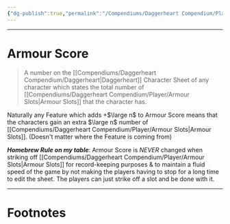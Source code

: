 ```yaml
---
{"dg-publish":true,"permalink":"/Compendiums/Daggerheart Compendium/Player/Armour Score/","tags":["TTRPG"]}
---
```



---
# Armour Score
> A number on the [[Compendiums/Daggerheart Compendium/Daggerheart\|Daggerheart]] Character Sheet of any character which states the total number of [[Compendiums/Daggerheart Compendium/Player/Armour Slots\|Armour Slots]] that the character has.

Naturally any Feature which adds +$\large n$ to Armour Score means that the characters gain an extra $\large n$ number of [[Compendiums/Daggerheart Compendium/Player/Armour Slots\|Armour Slots]]. (Doesn't matter where the Feature is coming from)

***Homebrew Rule on my table***: Armour Score is *NEVER* changed when striking off [[Compendiums/Daggerheart Compendium/Player/Armour Slots\|Armour Slots]] for record-keeping purposes & to maintain a fluid speed of the game by not making the players having to stop for a long time to edit the sheet. The players can just strike off a slot and be done with it. 


---
# Footnotes
